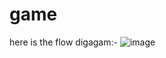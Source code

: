 # game
here is the flow digagam:-
![image](https://user-images.githubusercontent.com/41102052/150200365-0d811f65-ca7c-4231-bfc6-6e06083c1069.png)
